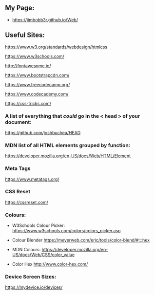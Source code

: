 ## My Page: 

- https://jimbobb3r.github.io/Web/ 

## Useful Sites:
 
https://www.w3.org/standards/webdesign/htmlcss

https://www.w3schools.com/

http://fontawesome.io/ 

https://www.bootstrapcdn.com/

https://www.freecodecamp.org/ 

https://www.codecademy.com/ 

https://css-tricks.com/

### A list of everything that *could* go in the < head > of your document: 
  
https://github.com/joshbuchea/HEAD 

### MDN list of all HTML elements grouped by function: 

https://developer.mozilla.org/en-US/docs/Web/HTML/Element

### Meta Tags 

https://www.metatags.org/

### CSS Reset 

https://cssreset.com/


### Colours:  
 
- W3Schools Colour Picker:
https://www.w3schools.com/colors/colors_picker.asp

- Colour Blender 
https://meyerweb.com/eric/tools/color-blend/#:::hex

- MDN Colours: 
https://developer.mozilla.org/en-US/docs/Web/CSS/color_value 

- Color Hex
http://www.color-hex.com/


### Device Screen Sizes: 

https://mydevice.io/devices/
